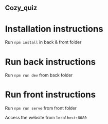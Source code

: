 ## Cozy_quiz

# Installation instructions

Run `npm install` in back & front folder

# Run back instructions

Run `npm run dev` from back folder

# Run front instructions

Run `npm run serve` from front folder

Access the website from `localhost:8080`
